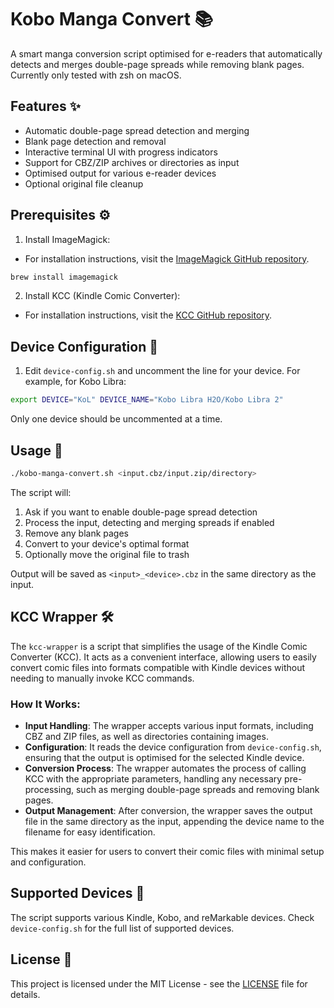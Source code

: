 # Kobo Manga Convert 📚

A smart manga conversion script optimised for e-readers that automatically detects and merges double-page spreads while removing blank pages. Currently only tested with zsh on macOS.

## Features ✨

- Automatic double-page spread detection and merging
- Blank page detection and removal
- Interactive terminal UI with progress indicators
- Support for CBZ/ZIP archives or directories as input
- Optimised output for various e-reader devices
- Optional original file cleanup

## Prerequisites ⚙️

1. Install ImageMagick:

- For installation instructions, visit the [ImageMagick GitHub repository](https://github.com/ImageMagick/ImageMagick).

```bash
brew install imagemagick
```

2. Install KCC (Kindle Comic Converter):

- For installation instructions, visit the [KCC GitHub repository](https://github.com/ciromattia/kcc).

## Device Configuration 📱

1. Edit `device-config.sh` and uncomment the line for your device. For example, for Kobo Libra:

```bash
export DEVICE="KoL" DEVICE_NAME="Kobo Libra H2O/Kobo Libra 2"
```

Only one device should be uncommented at a time.

## Usage 🚀

```bash
./kobo-manga-convert.sh <input.cbz/input.zip/directory>
```

The script will:

1. Ask if you want to enable double-page spread detection
2. Process the input, detecting and merging spreads if enabled
3. Remove any blank pages
4. Convert to your device's optimal format
5. Optionally move the original file to trash

Output will be saved as `<input>_<device>.cbz` in the same directory as the input.

## KCC Wrapper 🛠️

The `kcc-wrapper` is a script that simplifies the usage of the Kindle Comic Converter (KCC). It acts as a convenient interface, allowing users to easily convert comic files into formats compatible with Kindle devices without needing to manually invoke KCC commands.

### How It Works:

- **Input Handling**: The wrapper accepts various input formats, including CBZ and ZIP files, as well as directories containing images.
- **Configuration**: It reads the device configuration from `device-config.sh`, ensuring that the output is optimised for the selected Kindle device.
- **Conversion Process**: The wrapper automates the process of calling KCC with the appropriate parameters, handling any necessary pre-processing, such as merging double-page spreads and removing blank pages.
- **Output Management**: After conversion, the wrapper saves the output file in the same directory as the input, appending the device name to the filename for easy identification.

This makes it easier for users to convert their comic files with minimal setup and configuration.

## Supported Devices 📖

The script supports various Kindle, Kobo, and reMarkable devices. Check `device-config.sh` for the full list of supported devices.

## License 📄

This project is licensed under the MIT License - see the [LICENSE](LICENSE) file for details.
